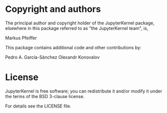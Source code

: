 # Copyright and authors

The principal author and copyright holder of the JupyterKernel
package, elsewhere in this package referred to as "the JupyterKernel
team", is,

Markus Pfeiffer

This package contains additional code and other contributions by:

Pedro A. García-Sánchez
Olexandr Konovalov

# License

JupyterKernel is free software; you can redistribute it and/or modify
it under the terms of the BSD 3-clause license.

For details see the LICENSE file.
